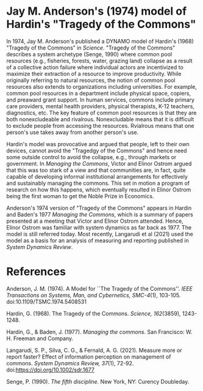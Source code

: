# Jay M. Anderson's (1974) model of Hardin's "Tragedy of the Commons" 

In 1974, Jay M. Anderson's published a DYNAMO model of Hardin's (1968) "Tragedy of the Commons" in *Science*. "Tragedy of the Commons" describes a system archetype (Senge, 1990) where common pool resources (e.g., fisheries, forests, water, grazing land) collapse as a result of a collective action failure where individual actors are incentivized to maximize their extraction of a resource to improve productivity. While originally referring to natural resources, the notion of common pool resources also extends to organizations including universities. For example, common pool resources in a department include physical space, copiers, and preaward grant support. In human services, commons include primary care providers, mental health providers, physical therapists, K-12 teachers, diagnostics, etc. The key feature of common pool resources is that they are both nonexcludeable and rivalrous. Nonexcludable means that it is difficult to exclude people from accessing the resources. Rvialrous means that one person's use takes away from another person's use.

Hardin's model was provocative and argued that people, left to their own devices, cannot avoid the "Tragedgy of the Commons" and hence need some outside control to avoid the collapse, e.g., through markets or government. In *Managing the Commons*, Victor and Elinor Ostrom argued that this was too stark of a view and that communities are, in fact, quite capable of developing informal institutional arrangements for effectively and sustainably managing the commons. This set in motion a program of research on how this happens, which eventually resulted in Elinor Ostrom being the first woman to get the Noble Prize in Economics. 

Anderson's 1974 version of "Tragedy of the Commons" appears in Hardin and Baden's 1977 *Managing the Commons*, which is a summary of papers presented at a meeting that Victor and Elinor Ostrom attended. Hence, Elinor Ostrom was familiar with system dynamics as far back as 1977. The model is still referred today. Most recently, Langarudi et al (2021) used the model as a basis for an analysis of measuring and reporting published in *System Dynamics Review*. 

# References
Anderson, J. M. (1974). A Model for ``The Tragedy of the Commons''. *IEEE Transactions on Systems, Man, and Cybernetics, SMC-4*(1), 103-105. doi:10.1109/TSMC.1974.5408531

Hardin, G. (1968). The Tragedy of the Commons. *Science, 162*(3859), 1243-1248. 

Hardin, G., & Baden, J. (1977). *Managing the commons*. San Francisco: W. H. Freeman and Company.

Langarudi, S. P., Silva, C. G., & Fernald, A. G. (2021). Measure more or report faster? Effect of information perception on management of commons. *System Dynamics Review, 37*(1), 72-92. doi:https://doi.org/10.1002/sdr.1677

Senge, P. (1990). *The fifth discipline.* New York, NY: Curency Doubleday.
